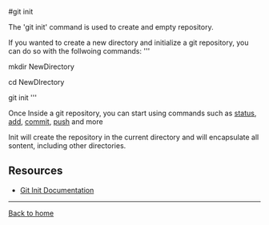 #git init 

The 'git init' command is used to create and empty repository.

If you wanted to create a new directory and initialize a git repository, you can do so with the follwoing commands:
'''

mkdir NewDirectory

cd NewDIrectory

git init
'''

Once Inside a git repository, you can start using commands such as [status](./Status.md),
[add](./Add.md),
[commit](./Commit.md),
[push](./Pushc.md)
and more

Init will create the repository in the current directory and will encapsulate all sontent, including other directories.

## Resources

- [Git Init Documentation](https://git-scm.com/docs/git-init)

---

[Back to home](...README.md)